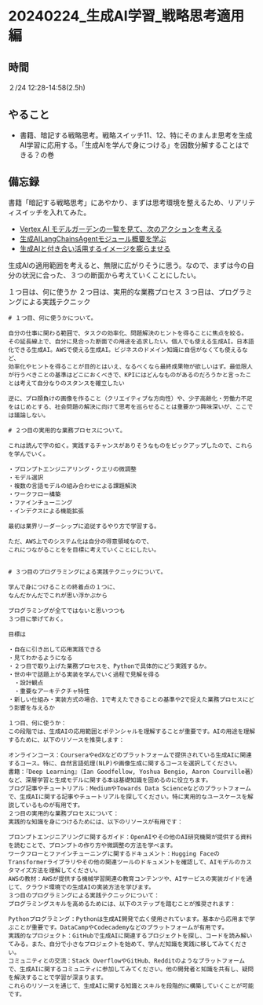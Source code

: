 # 20240224_生成AI学習_戦略思考適用編

## 時間

２/24 12:28-14:58(2.5h)

## やること

- 書籍、暗記する戦略思考。戦略スイッチ11、12、特にそのまんま思考を生成AI学習に応用する。「生成AIを学んで身につける」を因数分解することはできる？の巻

## 備忘録

書籍「暗記する戦略思考」にあやかり、まずは思考環境を整えるため、リアリティスイッチを入れてみた。

- [Vertex AI モデルガーデンの一覧を見て、次のアクションを考える](https://github.com/Eigo-Mt-Fuji/portfolio-2024/blob/main/docs/%E7%94%9F%E6%88%90AI/2024%E5%B9%B42%E6%9C%8812%E6%97%A5_%E7%94%9F%E6%88%90AI%E5%AD%A6%E7%BF%92.md)
- [生成AILangChainsAgentモジュール概要を学ぶ](https://github.com/Eigo-Mt-Fuji/portfolio-2024/blob/main/docs/%E7%94%9F%E6%88%90AI/2024%E5%B9%B42%E6%9C%8819%E6%97%A5_%E7%94%9F%E6%88%90AILangChainsAgent%E3%83%A2%E3%82%B7%E3%82%99%E3%83%A5%E3%83%BC%E3%83%AB%E6%A6%82%E8%A6%81%E3%82%92.md)
- [生成AIと付き合い活用するイメージを膨らませる](https://github.com/Eigo-Mt-Fuji/portfolio-2024/blob/main/docs/%E7%94%9F%E6%88%90AI/2024%E5%B9%B42%E6%9C%8818%E6%97%A5_%E7%94%9F%E6%88%90AI%E3%81%A8%E4%BB%98%E3%81%8D%E5%90%88%E3%81%86%E3%83%BB%E6%B4%BB%E7%94%A8%E3%81%99%E3%82%8B%E3%81%AE%E3%82%A4%E3%83%A1%E3%83%BC%E3%82%B7%E3%82%99%E8%86%A8%E3%82%89%E3%81%BE%E3%81%9B%E9%9A%8A.md)

生成AIの適用範囲を考えると、無限に広がりそうに思う。なので、まずは今の自分の状況に合った、３つの断面から考えていくことにしたい。

１つ目は、何に使うか
２つ目は、実用的な業務プロセス
３つ目は、プログラミングによる実践テクニック

```
# １つ目、何に使うかについて。

自分の仕事に関わる範囲で、タスクの効率化、問題解決のヒントを得ることに焦点を絞る。
その延長線上で、自分に見合った断面での用途を追求したい。個人でも使える生成AI。日本語化できる生成AI。AWSで使える生成AI。ビジネスのドメイン知識に自信がなくても使えるなど、
効率化やヒントを得ることが目的とはいえ、なるべくなら最終成果物が欲しいはず。最低限人が行うべきことの基準はどこにおくべきで、KPIにはどんなものがあるのだろうかと言ったことは考えて自分なりのスタンスを確立したい

逆に、プロ顔負けの画像を作ること（クリエイティブな方向性）や、少子高齢化・労働力不足をはじめとする、社会問題の解決に向けて思考を巡らせることは重要かつ興味深いが、ここでは議論しない。

# ２つ目の実用的な業務プロセスについて。

これは読んで字の如く。実践するチャンスがありそうなものをピックアップしたので、これらを学んでいく。

・プロンプトエンジニアリング・クエリの微調整
・モデル選択
・複数の言語モデルの組み合わせによる課題解決
・ワークフロー構築
・ファインチューニング
・インデクスによる機能拡張

最初は業界リーダーシップに追従するやり方で学習する。

ただ、AWS上でのシステム化は自分の得意領域なので、
これにつながることをを目標に考えていくことにしたい。


# ３つ目のプログラミングによる実践テクニックについて。

学んで身につけることの終着点の１つに、
なんだかんだでこれが思い浮かぶから

プログラミングが全てではないと思いつつも
３つ目に挙げておく。

目標は

・自在に引き出して応用実践できる
・見てわかるようになる
・２つ目で取り上げた業務プロセスを、Pythonで具体的にどう実践するか。
・世の中で話題上がる実装を学んでいく過程で見解を得る
　・設計観点
　・重要なアーキテクチャ特性
・新しい仕組み・実装方式の場合、1で考えたできることの基準や2で捉えた業務プロセスにどう影響を与えるか
```

```
１つ目、何に使うか：
この段階では、生成AIの応用範囲とポテンシャルを理解することが重要です。AIの用途を理解するために、以下のリソースを推奨します：

オンラインコース：CourseraやedXなどのプラットフォームで提供されている生成AIに関連するコース。特に、自然言語処理(NLP)や画像生成に関するコースを選択してください。
書籍：『Deep Learning』（Ian Goodfellow, Yoshua Bengio, Aaron Courville著）など、深層学習と生成モデルに関する本は基礎知識を固めるのに役立ちます。
ブログ記事やチュートリアル：MediumやTowards Data Scienceなどのプラットフォームで、生成AIに関する記事やチュートリアルを探してください。特に実用的なユースケースを解説しているものが有用です。
２つ目の実用的な業務プロセスについて：
実践的な知識を身につけるためには、以下のリソースが有用です：

プロンプトエンジニアリングに関するガイド：OpenAIやその他のAI研究機関が提供する資料を読むことで、プロンプトの作り方や微調整の方法を学べます。
ワークフローとファインチューニングに関するドキュメント：Hugging FaceのTransformerライブラリやその他の関連ツールのドキュメントを確認して、AIモデルのカスタマイズ方法を理解してください。
AWSの教材：AWSが提供する機械学習関連の教育コンテンツや、AIサービスの実装ガイドを通じて、クラウド環境での生成AIの実装方法を学びます。
３つ目のプログラミングによる実践テクニックについて：
プログラミングスキルを高めるためには、以下のステップを踏むことが推奨されます：

Pythonプログラミング：Pythonは生成AI開発で広く使用されています。基本から応用まで学ぶことが重要です。DataCampやCodecademyなどのプラットフォームが有用です。
実践的なプロジェクト：GitHubで生成AIに関連するプロジェクトを探し、コードを読み解いてみる。また、自分で小さなプロジェクトを始めて、学んだ知識を実践に移してみてください。
コミュニティとの交流：Stack OverflowやGitHub、Redditのようなプラットフォームで、生成AIに関するコミュニティに参加してみてください。他の開発者と知識を共有し、疑問を解決することで学習が深まります。
これらのリソースを通じて、生成AIに関する知識とスキルを段階的に構築していくことが可能です。
```
